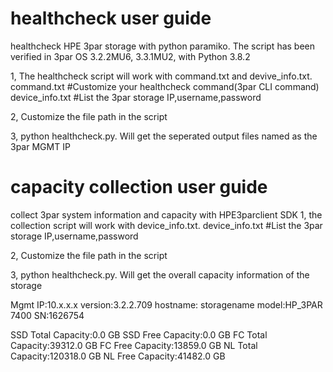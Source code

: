 # healthcheck user guide
healthcheck HPE 3par storage with python paramiko. The script has been verified in 3par OS 3.2.2MU6, 3.3.1MU2, with Python 3.8.2

1, The healthcheck script will work with command.txt and devive_info.txt.
command.txt               #Customize your healthcheck command(3par CLI command)
device_info.txt           #List the 3par storage IP,username,password

2, Customize the file path in the script

3, python healthcheck.py. Will get the seperated output files named as the 3par MGMT IP

# capacity collection user guide
collect 3par system information and capacity with HPE3parclient SDK
1, the collection script will work with device_info.txt.
device_info.txt           #List the 3par storage IP,username,password

2, Customize the file path in the script

3, python healthcheck.py. Will get the overall capacity information of the storage

Mgmt IP:10.x.x.x
version:3.2.2.709
hostname: storagename
model:HP_3PAR 7400
SN:1626754

SSD Total Capacity:0.0 GB
SSD Free Capacity:0.0 GB
FC Total Capacity:39312.0 GB
FC Free Capacity:13859.0 GB
NL Total Capacity:120318.0 GB
NL Free Capacity:41482.0 GB

